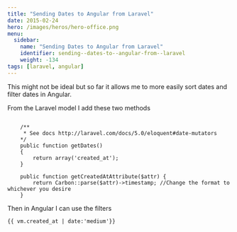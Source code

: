 ```yaml
---
title: "Sending Dates to Angular from Laravel"
date: 2015-02-24
hero: /images/heros/hero-office.png
menu:
  sidebar:
    name: "Sending Dates to Angular from Laravel"
    identifier: sending--dates-to--angular-from--laravel
    weight: -134
tags: [laravel, angular]
---
```


This might not be ideal but so far it allows me to more easily sort dates and filter dates in Angular.

From the Laravel model I add these two methods

~~~

    /**
     * See docs http://laravel.com/docs/5.0/eloquent#date-mutators
    */
    public function getDates()
    {
        return array('created_at');
    }

    public function getCreatedAtAttribute($attr) {
        return Carbon::parse($attr)->timestamp; //Change the format to whichever you desire
    }

~~~

Then in Angular I can use the filters


~~~
{{ vm.created_at | date:'medium'}}
~~~



